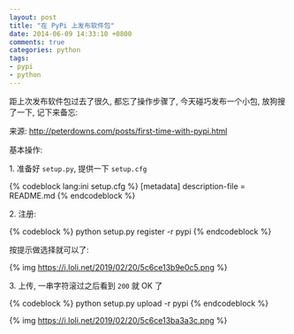 ```yaml
---
layout: post
title: "在 PyPi 上发布软件包"
date: 2014-06-09 14:33:10 +0800
comments: true
categories: python
tags:
- pypi
- python
---
```


距上次发布软件包过去了很久, 都忘了操作步骤了, 今天碰巧发布一个小包, 放狗搜了一下, 记下来备忘:

来源: <http://peterdowns.com/posts/first-time-with-pypi.html>

基本操作:

1\. 准备好 `setup.py`, 提供一下 `setup.cfg`

{% codeblock lang:ini setup.cfg %}
[metadata]
description-file = README.md
{% endcodeblock %}

2\. 注册:

{% codeblock %}
python setup.py register -r pypi
{% endcodeblock %}

按提示做选择就可以了:

{% img https://i.loli.net/2019/02/20/5c6ce13b9e0c5.png %}

3\. 上传, 一串字符滚过之后看到 `200` 就 OK 了

{% codeblock %}
python setup.py upload -r pypi
{% endcodeblock %}

{% img https://i.loli.net/2019/02/20/5c6ce13ba3a3c.png %}
